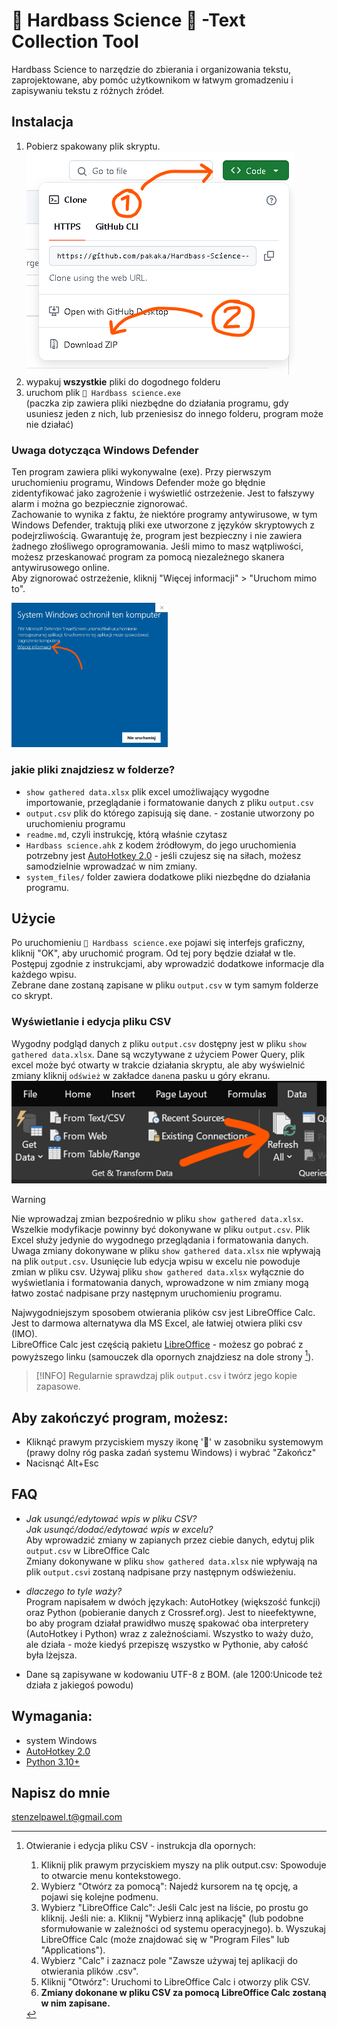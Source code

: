 # 🤖 Hardbass Science 🤙 -Text Collection Tool

Hardbass Science to narzędzie do zbierania i organizowania tekstu, zaprojektowane, aby pomóc użytkownikom w łatwym gromadzeniu i zapisywaniu tekstu z różnych źródeł.

## Instalacja
1. Pobierz spakowany plik skryptu.
![alt text](System_Files/readme%20resources/image.png)
3. wypakuj **wszystkie** pliki do dogodnego folderu
4. uruchom plik `🤙 Hardbass science.exe` <br>
(paczka zip zawiera pliki niezbędne do działania programu, gdy usuniesz jeden z nich, lub przeniesisz do innego folderu, program może nie działać)

### Uwaga dotycząca Windows Defender
Ten program zawiera pliki wykonywalne (exe). Przy pierwszym uruchomieniu programu, Windows Defender może go błędnie zidentyfikować jako zagrożenie i wyświetlić ostrzeżenie. Jest to fałszywy alarm i można go bezpiecznie zignorować. <br>
Zachowanie to wynika z faktu, że niektóre programy antywirusowe, w tym Windows Defender, traktują pliki exe utworzone z języków skryptowych z podejrzliwością.  Gwarantuję że, program jest bezpieczny i nie zawiera żadnego złośliwego oprogramowania. Jeśli mimo to masz wątpliwości, możesz przeskanować program za pomocą niezależnego skanera antywirusowego online. <br>
Aby zignorować ostrzeżenie, kliknij "Więcej informacji" > "Uruchom mimo to".

<img src="System_Files/readme%20resources/image-defender.png" alt="Windows Defender warning" width="250"/>

### jakie pliki znajdziesz w folderze?
* `show gathered data.xlsx` plik excel umożliwający wygodne importowanie, przeglądanie i formatowanie danych z pliku `output.csv`
* `output.csv` plik do którego zapisują się dane. - zostanie utworzony po uruchomieniu programu
* `readme.md`, czyli instrukcję, którą właśnie czytasz
* `Hardbass science.ahk` z kodem źródłowym, do jego uruchomienia potrzebny jest [AutoHotkey 2.0](https://www.autohotkey.com/) - jeśli czujesz się na siłach, możesz samodzielnie wprowadzać w nim zmiany.
* `system_files/` folder zawiera dodatkowe pliki niezbędne do działania programu.
 
  
## Użycie
Po uruchomieniu `🤙 Hardbass science.exe` pojawi się interfejs graficzny, kliknij "OK", aby uruchomić program. Od tej pory będzie działał w tle.<br>
Postępuj zgodnie z instrukcjami, aby wprowadzić dodatkowe informacje dla każdego wpisu.<br>
Zebrane dane zostaną zapisane w pliku `output.csv` w tym samym folderze co skrypt. 

### Wyświetlanie i edycja pliku CSV<br>
Wygodny podgląd danych z pliku `output.csv` dostępny jest w pliku `show gathered data.xlsx`. Dane są wczytywane z użyciem Power Query, plik excel może być otwarty w trakcie działania skryptu, ale aby wyświelnić zmiany kliknij `odśwież` w zakładce `dane`na pasku u góry ekranu.
![alt text](System_Files/readme%20resources/image-3.png)


> [!WARNING]
> Nie wprowadzaj zmian bezpośrednio w pliku `show gathered data.xlsx`. Wszelkie modyfikacje powinny być dokonywane w pliku `output.csv`. Plik Excel służy jedynie do wygodnego przeglądania i formatowania danych.
>Uwaga zmiany dokonywane w pliku `show gathered data.xlsx` nie wpływają na plik `output.csv`. Usunięcie lub edycja wpisu w excelu nie powoduje zmian w pliku csv.
>Używaj pliku `show gathered data.xlsx` wyłącznie do wyświetlania  i formatowania danych, wprowadzone w nim zmiany mogą łatwo zostać nadpisane przy następnym uruchomieniu programu.

Najwygodniejszym sposobem otwierania plików csv jest  LibreOffice Calc. Jest to darmowa alternatywa dla MS Excel, ale łatwiej otwiera pliki csv (IMO).<br>
LibreOffice Calc jest częścią pakietu [LibreOffice](https://pl.libreoffice.org/pobieranie/stabilna/) - możesz go pobrać z powyższego linku (samouczek dla opornych znajdziesz na dole strony [^1]). 

> [!INFO]
> Regularnie sprawdzaj plik `output.csv` i twórz jego kopie zapasowe.

## Aby zakończyć program, możesz:
* Kliknąć prawym przyciskiem myszy ikonę '🤙' w zasobniku systemowym (prawy dolny róg paska zadań systemu Windows) i wybrać "Zakończ"
* Nacisnąć Alt+Esc

## FAQ
*  *Jak usunąć/edytować wpis w pliku CSV?*<br>
*Jak usunąć/dodać/edytować wpis w excelu?*<br>
Aby wprowadzić zmiany w zapianych przez ciebie danych, edytuj plik `output.csv` w LibreOffice Calc <br>
Zmiany dokonywane w pliku `show gathered data.xlsx` nie wpływają na plik `output.csv`i zostaną nadpisane przy następnym odświeżeniu.

*  *dlaczego to tyle waży?*<br>
Program napisałem w dwóch językach: AutoHotkey (większość funkcji) oraz Python (pobieranie danych z Crossref.org). Jest to nieefektywne, bo aby program działał prawidłwo muszę spakować oba interpretery (AutoHotkey i Python) wraz z zależnościami. Wszystko to waży dużo, ale działa - może kiedyś przepiszę wszystko w Pythonie, aby całość była lżejsza.
*  Dane są zapisywane w kodowaniu UTF-8 z BOM. (ale 1200:Unicode też działa z jakiegoś powodu)<br>

## Wymagania:
* system Windows
* [AutoHotkey 2.0](https://www.autohotkey.com/)
* [Python 3.10+](https://www.python.org/)

## Napisz do mnie
stenzelpawel.t@gmail.com

[^1]: Otwieranie i edycja pliku CSV - instrukcja dla opornych:
    1. Kliknij plik prawym przyciskiem myszy na plik output.csv: Spowoduje to otwarcie menu kontekstowego.
    2. Wybierz "Otwórz za pomocą": Najedź kursorem na tę opcję, a pojawi się kolejne podmenu.
    3. Wybierz "LibreOffice Calc": Jeśli Calc jest na liście, po prostu go kliknij. Jeśli nie:
       a. Kliknij "Wybierz inną aplikację" (lub podobne sformułowanie w zależności od systemu operacyjnego).
       b. Wyszukaj LibreOffice Calc (może znajdować się w "Program Files" lub "Applications").
    4. Wybierz "Calc" i zaznacz pole "Zawsze używaj tej aplikacji do otwierania plików .csv".
    5. Kliknij "Otwórz": Uruchomi to LibreOffice Calc i otworzy plik CSV.
    6. **Zmiany dokonane w pliku CSV za pomocą LibreOffice Calc zostaną w nim zapisane.**

